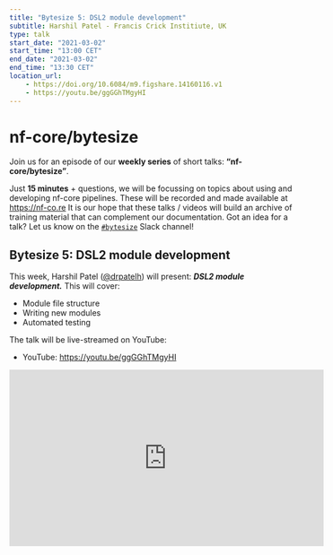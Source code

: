 ```yaml
---
title: "Bytesize 5: DSL2 module development"
subtitle: Harshil Patel - Francis Crick Institiute, UK
type: talk
start_date: "2021-03-02"
start_time: "13:00 CET"
end_date: "2021-03-02"
end_time: "13:30 CET"
location_url:
    - https://doi.org/10.6084/m9.figshare.14160116.v1
    - https://youtu.be/ggGGhTMgyHI
---
```


# nf-core/bytesize

Join us for an episode of our **weekly series** of short talks: **“nf-core/bytesize”**.

Just **15 minutes** + questions, we will be focussing on topics about using and developing nf-core pipelines.
These will be recorded and made available at <https://nf-co.re>
It is our hope that these talks / videos will build an archive of training material that can complement our documentation. Got an idea for a talk? Let us know on the [`#bytesize`](https://nfcore.slack.com/channels/bytesize) Slack channel!

## Bytesize 5: DSL2 module development

This week, Harshil Patel ([@drpatelh](http://github.com/drpatelh/)) will present: _**DSL2 module development.**_ This will cover:

* Module file structure
* Writing new modules
* Automated testing

The talk will be live-streamed on YouTube:

* YouTube: <https://youtu.be/ggGGhTMgyHI>

<div class="embed-responsive embed-responsive-16by9">
    <iframe width="560" height="315" src="https://www.youtube.com/embed/ggGGhTMgyHI" frameborder="0" allow="accelerometer; autoplay; clipboard-write; encrypted-media; gyroscope; picture-in-picture" allowfullscreen></iframe>
</div>
